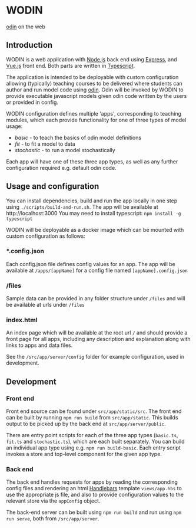 # WODIN

[odin](https://github.com/mrc-ide/odin) on the web

## Introduction

WODIN is a web application with [Node.js](https://nodejs.org/en/) back end using [Express](http://expressjs.com/), 
and [Vue.js](https://vuejs.org/) front end. Both parts are written in [Typescript](https://www.typescriptlang.org/).  

The application is intended to be deployable with custom configuration allowing (typically) teaching courses to be delivered
where students can author and run model code using [odin](https://github.com/mrc-ide/odin). 
Odin will be invoked by WODIN to provide executable javascript
models given odin code written by the users or provided in config. 

WODIN configuration defines multiple 'apps', corresponding to teaching modules, which each provide functionality for 
one of three types of model usage:
- *basic* - to teach the basics of odin model definitions
- *fit* - to fit a model to data
- *stochastic* - to run a model stochastically

Each app will have one of these three app types, as well as any further configuration required e.g. default odin code. 

## Usage and configuration

You can install dependencies, build and run the app locally in one step using `./scripts/build-and-run.sh`. The app will be available at http://localhost:3000 
You may need to install typescript: `npm install -g typescript`

WODIN will be deployable as a docker image which can be mounted with custom configuration as follows:

### *.config.json

Each config.json file defines config values for an app. The app will be available at `/apps/[appName]` for a config
file named `[appName].config.json`

### /files

Sample data can be provided in any folder structure under `/files` and will be available at urls under `/files`

### index.html 

An index page which will be available at the root url `/` and should provide a front page for all apps, including any description
and explanation along with links to apps and data files.

See the `/src/app/server/config` folder for example configuration, used in development. 

## Development

### Front end 

Front end source can be found under `src/app/static/src`. The front end can be built by running `npm run build` from
`src/app/static`. This builds output to be picked up by the back end at `src/app/server/public`.

There are entry point scripts for each of the three app types (`basic.ts`, `fit.ts` and `stochastic.ts`), which are each
built separately. You can build an individual app type using e.g. `npm run build-basic`. Each entry script invokes a store
and top-level component for the given app type. 

### Back end

The back end handles requests for apps by reading the corresponding config files and rendering an html [Handlebars](https://handlebarsjs.com/) template
`views/app.hbs` to use the appropriate js file, and also to provide configuration values to the relevant store via
the `appConfig` object.

The back-end server can be built using `npm run build` and run using `npm run serve`, both from `/src/app/server`.



